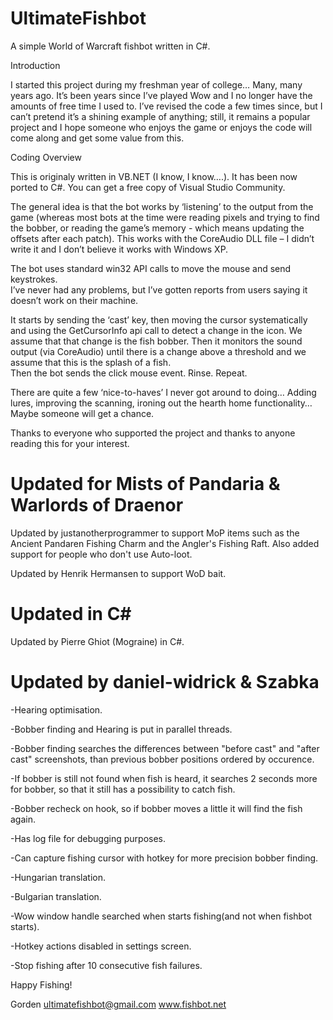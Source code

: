 UltimateFishbot
===============
A simple World of Warcraft fishbot written in C#.

Introduction 

I started this project during my freshman year of college… Many, many years ago.
It’s been years since I’ve played Wow and I no longer have the amounts of free
time I used to.  I’ve revised the code a few times since, but I can’t pretend 
it’s a shining example of anything; still, it remains a popular project and I 
hope someone who enjoys the game or enjoys the code will come along and get 
some value from this.

Coding Overview

This is originaly written in VB.NET (I know, I know….). It has been now ported
to C#. You can get a free copy of Visual Studio Community.

The general idea is that the bot works by ‘listening’ to the output from the
game (whereas most bots at the time were reading pixels and trying to find the 
bobber, or reading the game’s memory - which means updating the offsets after 
each patch). This works with the CoreAudio DLL file – I didn’t write it and 
I don’t believe it works with Windows XP.

The bot uses standard win32 API calls to move the mouse and send keystrokes.  
I’ve never had any problems, but I’ve gotten reports from users saying it 
doesn’t work on their machine.  

It starts by sending the ‘cast’ key, then moving the cursor systematically and 
using the GetCursorInfo api call to detect a change in the icon. We assume that 
that change is the fish bobber. Then it monitors the sound output (via 
CoreAudio) until there is a change above a threshold and we assume that this is the splash of a fish.  
Then the bot sends the click mouse event. Rinse. Repeat.

There are quite a few ‘nice-to-haves’ I never got around to doing… Adding 
lures, improving the scanning, ironing out the hearth home functionality…
Maybe someone will get a chance.

Thanks to everyone who supported the project and thanks to anyone reading this
for your interest.

Updated for Mists of Pandaria & Warlords of Draenor
=============================

Updated by justanotherprogrammer to support MoP items such as the Ancient
Pandaren Fishing Charm and the Angler's Fishing Raft.  Also added support for
people who don't use Auto-loot.

Updated by Henrik Hermansen to support WoD bait.

Updated in C#
===============================

Updated by Pierre Ghiot (Mograine) in C#.

Updated by daniel-widrick & Szabka
===============================
-Hearing optimisation.

-Bobber finding and Hearing is put in parallel threads.

-Bobber finding searches the differences between "before cast" and "after cast" screenshots, than previous bobber positions ordered by occurence.

-If bobber is still not found when fish is heard, it searches 2 seconds more for bobber, so that it still has a possibility to catch fish.

-Bobber recheck on hook, so if bobber moves a little it will find the fish again.

-Has log file for debugging purposes.

-Can capture fishing cursor with hotkey for more precision bobber finding.

-Hungarian translation.

-Bulgarian translation.

-Wow window handle searched when starts fishing(and not when fishbot starts).

-Hotkey actions disabled in settings screen.

-Stop fishing after 10 consecutive fish failures.

Happy Fishing!

Gorden
ultimatefishbot@gmail.com
www.fishbot.net

